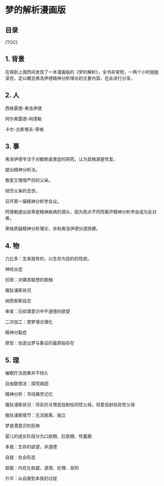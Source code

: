 梦的解析漫画版
===

目录
---

[TOC]

## 1. 背景

在得到上偶然间发现了一本漫画版的《梦的解析》，全书非常短，一两个小时就能读完，足以概览弗洛伊德精神分析理论的主要内容，在此进行分享。

## 2. 人

西格蒙德-弗洛伊德

阿尔弗雷德-阿德勒

卡尔-古斯塔夫-荣格

## 3. 事

弗洛伊德专注于对歇斯底里症的研究，认为其根源是性爱。

提出精神分析法。

敬爱又憎恨严厉的父亲。

经历父亲的去世。

召开第一届精神分析学会议。

阿德勒提出自卑是精神疾病的源头，因为观点不同而离开精神分析学会成为反对者。

荣格质疑精神分析理论，并和弗洛伊德分道扬镳。

## 4. 物

力比多：生来就有的，以生存为目的的性欲。

神经炎症

抗阻：对痛苦联想的抵触

俄狄浦斯状况

纳西索斯自恋

审查：压抑潜意识中不道德的欲望

二次加工：使梦境合理化

精神分裂症

原型：创造出梦与象征的最原始存在

## 5. 理

催眠疗法效果并不持久

自由联想法：探究病因

精神分析：寻找痛苦记忆

俄狄浦斯状况：将反抗与憎恶投射给同性父母，将爱投射给异性父母

俄狄浦斯情节：无法脱离、独立

梦是潜意识的反映

婴儿的成长阶段分为口欲期、肛欲期、性蕾期

本我：生存的欲望，非道德

自我：社会形态

超我：内在化权威，道德、伦理、良知

升华：从自我到本我的过程
